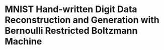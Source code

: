 # MNIST Hand-written Digit Data Reconstruction and Generation with Bernoulli Restricted Boltzmann Machine
